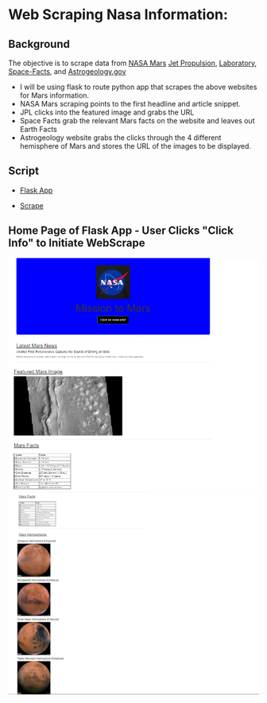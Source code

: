# Web Scraping Nasa Information: 


## Background
The objective is to scrape data from [NASA Mars](https://mars.nasa.gov/news/?page=0&per_page=40&order=publish_date+desc%2Ccreated_at+desc&search=&category=19%2C165%2C184%2C204&blank_scope=Latest) [Jet Propulsion](https://data-class-jpl-space.s3.amazonaws.com/JPL_Space/index.html), [Laboratory](https://data-class-jpl-space.s3.amazonaws.com/JPL_Space/index.html), [Space-Facts](https://space-facts.com/mars/), and [Astrogeology.gov](https://astrogeology.usgs.gov/search/results?q=hemisphere+enhanced&k1=target&v1=Mars)


* I will be using flask to route python app that scrapes the above websites for Mars information.
* NASA Mars scraping points to the first headline and article snippet.
* JPL clicks into the featured image and grabs the URL
* Space Facts grab the relevant Mars facts on the website and leaves out Earth Facts
* Astrogeology website grabs the clicks through the 4 different hemisphere of Mars and stores the URL of the images to be displayed.


## Script 

* [Flask App](/Mission_to_Mars/app.py)

* [Scrape](/Mission_to_Mars/scrape_mars.py)

## Home Page of Flask App - User Clicks "Click Info" to Initiate WebScrape 

<img src="/Mission_to_Mars/Mars_app(1).PNG" alt="My cool logo"/>

<img src="/Mission_to_Mars/Mars_app(2).PNG" alt="My cool logo"/>



